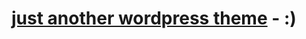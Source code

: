 [just another wordpress theme](http://google.com/) - :)
==================================================

